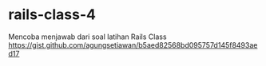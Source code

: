 # rails-class-4

Mencoba menjawab dari soal latihan Rails Class https://gist.github.com/agungsetiawan/b5aed82568bd095757d145f8493aed17
